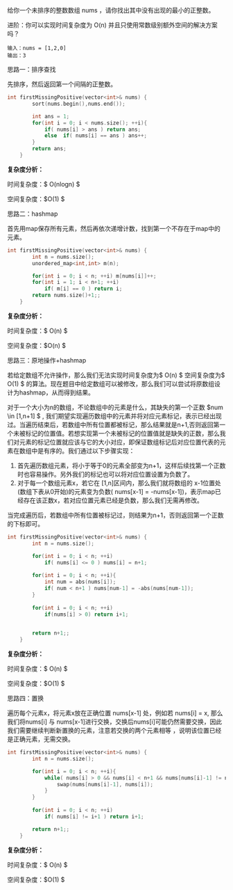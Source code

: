 给你一个未排序的整数数组 nums ，请你找出其中没有出现的最小的正整数。 

进阶：你可以实现时间复杂度为 O(n) 并且只使用常数级别额外空间的解决方案吗？



```
输入：nums = [1,2,0]
输出：3
```



思路一：排序查找

先排序，然后返回第一个间隔的正整数。

```c++
int firstMissingPositive(vector<int>& nums) {
        sort(nums.begin(),nums.end());

        int ans = 1;
        for(int i = 0; i < nums.size(); ++i){
            if( nums[i] > ans ) return ans;
            else  if( nums[i] == ans ) ans++;
        }
        return ans;
    }
```

<b>复杂度分析：</b>

时间复杂度：$ O(nlogn) $

空间复杂度：$O(1)  $



思路二：hashmap

首先用map保存所有元素，然后再依次递增计数，找到第一个不存在于map中的元素。

```c++
int firstMissingPositive(vector<int>& nums) {
        int n = nums.size();
        unordered_map<int,int> m(n);

        for(int i = 0; i < n; ++i) m[nums[i]]++;
        for(int i = 1; i < n+1; ++i)
            if( m[i] == 0 ) return i;
        return nums.size()+1;;
    }
```

<b>复杂度分析：</b>

时间复杂度：$ O(n) $

空间复杂度：$O(n)  $ 



思路三：原地操作+hashmap

若给定数组不允许操作，那么我们无法实现时间复杂度为$ O(n) $ 空间复杂度为$ O(1) $ 的算法。现在题目中给定数组可以被修改，那么我们可以尝试将原数组设计为hashmap，从而得到结果。

对于一个大小为n的数组，不论数组中的元素是什么，其缺失的第一个正数 $num \in [1,n+1] $ , 我们期望实现遍历数组中的元素并将对应元素标记，表示已经出现过。当遍历结束后，若数组中所有位置都被标记，那么结果就是n+1,否则返回第一个未被标记的位置值。若想实现第一个未被标记的位置值就是缺失的正数，那么我们对元素的标记位置就应该与它的大小对应，即保证数组标记后对应位置代表的元素在数组中是有序的。我们通过以下步骤实现：

1. 首先遍历数组元素，将小于等于0的元素全部变为n+1，这样后续找第一个正数时也容易操作。另外我们的标记也可以将对应位置设置为负数了。
2. 对于每一个数组元素x，若它在 [1,n]区间内，那么我们就将数组的 x-1位置处(数组下表从0开始)的元素变为负数( nums[x-1] = -nums[x-1])，表示map已经存在该正数x，若对应位置元素已经是负数，那么我们无需再修改。

当完成遍历后，若数组中所有位置被标记过，则结果为n+1，否则返回第一个正数的下标即可。

```c++
int firstMissingPositive(vector<int>& nums) {
        int n = nums.size();

        for(int i = 0; i < n; ++i)
            if( nums[i] <= 0 ) nums[i] = n+1;
            
        for(int i = 0; i < n; ++i){
            int num = abs(nums[i]);
            if( num < n+1 ) nums[num-1] = -abs(nums[num-1]);
        }
            
        for(int i = 0; i < n; ++i)
            if(nums[i] > 0) return i+1;
            

        return n+1;;
    }
```

<b>复杂度分析：</b>

时间复杂度：$ O(n) $

空间复杂度：$O(1)  $ 



思路四：置换

遍历每个元素x，将元素x放在正确位置 nums[x-1] 处，例如若 nums[i] = x, 那么我们将nums[i] 与 nums[x-1]进行交换，交换后nums[i]可能仍然需要交换，因此我们需要继续判断新置换的元素，注意若交换的两个元素相等 ，说明该位置已经是正确元素，无需交换。

```c++
int firstMissingPositive(vector<int>& nums) {
        int n = nums.size();

        for(int i = 0; i < n; ++i){
            while( nums[i] > 0 && nums[i] < n+1 && nums[nums[i]-1] != nums[i] ){
                swap(nums[nums[i]-1], nums[i]);
            }
        }
          
        for(int i = 0; i < n; ++i)
            if( nums[i] != i+1 ) return i+1;

        return n+1;;
    }
```

<b>复杂度分析：</b>

时间复杂度：$ O(n) $

空间复杂度：$O(1)  $ 